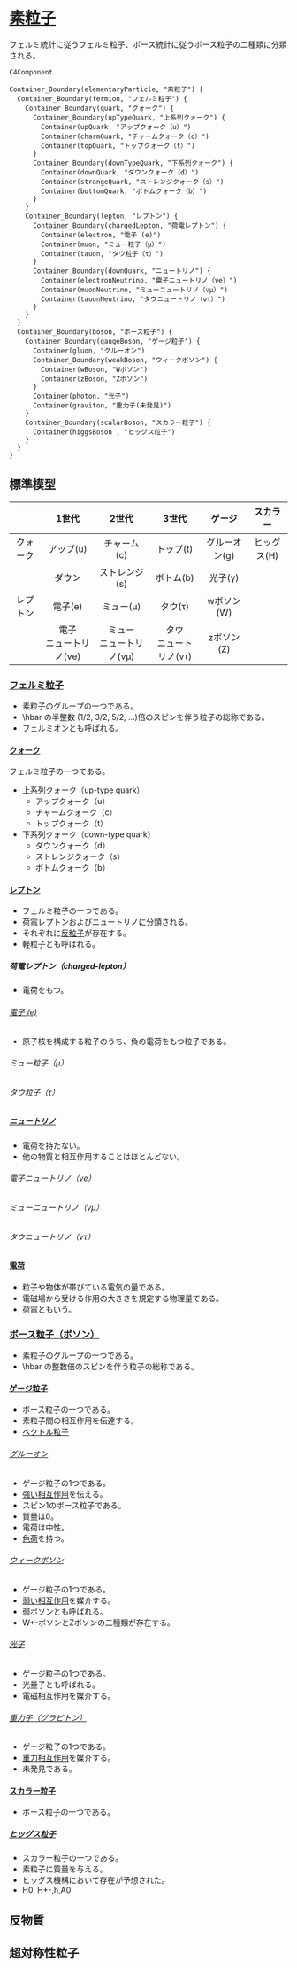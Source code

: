 # [素粒子](https://ja.wikipedia.org/wiki/%E7%B4%A0%E7%B2%92%E5%AD%90)

フェルミ統計に従うフェルミ粒子、ボース統計に従うボース粒子の二種類に分類される。

```mermaid
C4Component

Container_Boundary(elementaryParticle, "素粒子") {
  Container_Boundary(fermion, "フェルミ粒子") {
    Container_Boundary(quark, "クォーク") {
      Container_Boundary(upTypeQuark, "上系列クォーク") {
        Container(upQuark, "アップクォーク（u）")
        Container(charmQuark, "チャームクォーク（c）")
        Container(topQuark, "トップクォーク（t）")
      }
      Container_Boundary(downTypeQuark, "下系列クォーク") {
        Container(downQuark, "ダウンクォーク（d）")
        Container(strangeQuark, "ストレンジクォーク（s）")
        Container(bottomQuark, "ボトムクォーク（b）")
      }
    }
    Container_Boundary(lepton, "レプトン") {
      Container_Boundary(chargedLepton, "荷電レプトン") {
        Container(electron, "電子 (e)")
        Container(muon, "ミュー粒子（μ）")
        Container(tauon, "タウ粒子（τ）")
      }
      Container_Boundary(downQuark, "ニュートリノ") {
        Container(electronNeutrino, "電子ニュートリノ（νe）")
        Container(muonNeutrino, "ミューニュートリノ（νμ）")
        Container(tauonNeutrino, "タウニュートリノ（ντ）")
      }
    }
  }
  Container_Boundary(boson, "ボース粒子") {
    Container_Boundary(gaugeBoson, "ゲージ粒子") {
      Container(gluon, "グルーオン")
      Container_Boundary(weakBoson, "ウィークボソン") {
        Container(wBoson, "Wボソン")
        Container(zBoson, "Zボソン")      
      }
      Container(photon, "光子")
      Container(graviton, "重力子(未発見)")
    }
    Container_Boundary(scalarBoson, "スカラー粒子") {
      Container(higgsBoson , "ヒッグス粒子")
    }
  }
}

```

## 標準模型

|     | 1世代 | 2世代 | 3世代 |  ゲージ   |  スカラー  |
| :-: | :-: | :-: | :-: | :-: | :-: |
| クォーク | アップ(u) |  チャーム(c) | トップ(t) | グルーオン(g) | ヒッグス(H) |
|   | ダウン | ストレンジ(s) | ボトム(b) | 光子(γ) |     |
| レプトン |  電子(e) | ミュー(μ) | タウ(τ) | wボソン(W) |     |
|  |  電子<br>ニュートリノ(νe) | ミュー<br>ニュートリノ(νμ) | タウ<br>ニュートリノ(ντ) | zボソン(Z) |     |

### [フェルミ粒子](https://ja.wikipedia.org/wiki/%E3%83%95%E3%82%A7%E3%83%AB%E3%83%9F%E7%B2%92%E5%AD%90)

- 素粒子のグループの一つである。
- \hbar の半整数 (1/2, 3/2, 5/2, …)倍のスピンを伴う粒子の総称である。
- フェルミオンとも呼ばれる。

#### [クォーク](https://ja.wikipedia.org/wiki/%E3%82%AF%E3%82%A9%E3%83%BC%E3%82%AF)

フェルミ粒子の一つである。

- 上系列クォーク（up-type quark）
  - アップクォーク（u）
  - チャームクォーク（c）
  - トップクォーク（t）
- 下系列クォーク（down-type quark）
  - ダウンクォーク（d）
  - ストレンジクォーク（s）
  - ボトムクォーク（b）

#### [レプトン](https://ja.wikipedia.org/wiki/%E3%83%AC%E3%83%97%E3%83%88%E3%83%B3_(%E7%B4%A0%E7%B2%92%E5%AD%90))

- フェルミ粒子の一つである。
- 荷電レプトンおよびニュートリノに分類される。
- それぞれに[反粒子](https://ja.wikipedia.org/wiki/%E5%8F%8D%E7%B2%92%E5%AD%90)が存在する。
- 軽粒子とも呼ばれる。

##### 荷電レプトン（charged-lepton）

- 電荷をもつ。

###### [電子 (e)](https://ja.wikipedia.org/wiki/%E9%9B%BB%E5%AD%90)

- 原子核を構成する粒子のうち、負の電荷をもつ粒子である。

###### ミュー粒子（μ）

###### タウ粒子（τ）

##### [ニュートリノ](https://ja.wikipedia.org/wiki/%E3%83%8B%E3%83%A5%E3%83%BC%E3%83%88%E3%83%AA%E3%83%8E)

- 電荷を持たない。
- 他の物質と相互作用することはほとんどない。

###### 電子ニュートリノ（νe）

###### ミューニュートリノ（νμ）

###### タウニュートリノ（ντ）

#### [電荷](https://ja.wikipedia.org/wiki/%E9%9B%BB%E8%8D%B7)

- 粒子や物体が帯びている電気の量である。
- 電磁場から受ける作用の大きさを規定する物理量である。 
- 荷電ともいう。

### [ボース粒子（ボソン）](https://ja.wikipedia.org/wiki/%E3%83%9C%E3%83%BC%E3%82%B9%E7%B2%92%E5%AD%90)

- 素粒子のグループの一つである。
- \hbar の整数倍のスピンを伴う粒子の総称である。

#### [ゲージ粒子](https://ja.wikipedia.org/wiki/%E3%82%B2%E3%83%BC%E3%82%B8%E7%B2%92%E5%AD%90)

- ボース粒子の一つである。
- 素粒子間の相互作用を伝達する。
- [ベクトル粒子](https://ja.wikipedia.org/wiki/%E3%83%99%E3%82%AF%E3%83%88%E3%83%AB%E7%B2%92%E5%AD%90
)

###### [グルーオン](https://ja.wikipedia.org/wiki/%E3%82%B0%E3%83%AB%E3%83%BC%E3%82%AA%E3%83%B3)

- ゲージ粒子の1つである。
- [強い相互作用](https://ja.wikipedia.org/wiki/%E5%BC%B7%E3%81%84%E7%9B%B8%E4%BA%92%E4%BD%9C%E7%94%A8)を伝える。
- スピン1のボース粒子である。
- 質量は0。
- 電荷は中性。
- [色荷](https://ja.wikipedia.org/wiki/%E8%89%B2%E8%8D%B7)を持つ。

###### [ウィークボソン](https://ja.wikipedia.org/wiki/%E3%82%A6%E3%82%A3%E3%83%BC%E3%82%AF%E3%83%9C%E3%82%BD%E3%83%B3)

- ゲージ粒子の1つである。
- [弱い相互作用](https://ja.wikipedia.org/wiki/%E5%BC%B1%E3%81%84%E7%9B%B8%E4%BA%92%E4%BD%9C%E7%94%A8)を媒介する。
- 弱ボソンとも呼ばれる。
- W+-ボソンとZボソンの二種類が存在する。

###### [光子](https://ja.wikipedia.org/wiki/%E5%85%89%E5%AD%90)

- ゲージ粒子の1つである。
- 光量子とも呼ばれる。
- 電磁相互作用を媒介する。

###### [重力子（グラビトン）](https://ja.wikipedia.org/wiki/%E9%87%8D%E5%8A%9B%E5%AD%90)

- ゲージ粒子の1つである。
- [重力相互作用](https://ja.wikipedia.org/wiki/%E9%87%8D%E5%8A%9B%E7%9B%B8%E4%BA%92%E4%BD%9C%E7%94%A8)を媒介する。
- 未発見である。

#### [スカラー粒子](https://ja.wikipedia.org/wiki/%E3%82%B9%E3%82%AB%E3%83%A9%E3%83%BC%E7%B2%92%E5%AD%90)

- ボース粒子の一つである。

##### [ヒッグス粒子](https://ja.wikipedia.org/wiki/%E3%83%92%E3%83%83%E3%82%B0%E3%82%B9%E7%B2%92%E5%AD%90)

- スカラー粒子の一つである。
- 素粒子に質量を与える。
- ヒッグス機構において存在が予想された。
- H0, H+-,h,A0

## 反物質

## 超対称性粒子